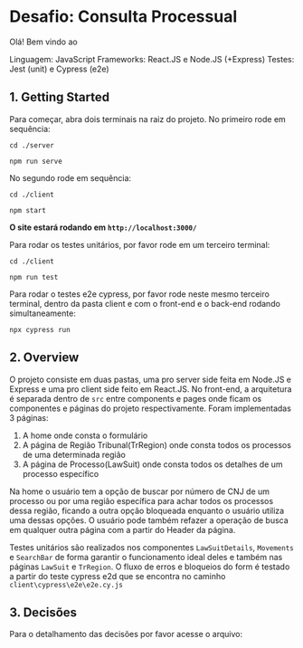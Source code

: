 # Desafio: Consulta Processual

Olá! Bem vindo ao

Linguagem: JavaScript
Frameworks: React.JS e Node.JS (+Express)
Testes: Jest (unit) e Cypress (e2e)


## 1. Getting Started

Para começar, abra dois terminais na raiz do projeto. No primeiro rode em sequência:

`cd ./server`

`npm run serve`


No segundo rode em sequência:

`cd ./client`

`npm start`


**O site estará rodando em `http://localhost:3000/`**

Para rodar os testes unitários, por favor rode em um terceiro terminal:

`cd ./client`

`npm run test`


Para rodar o testes e2e cypress, por favor rode neste mesmo terceiro terminal, dentro da pasta client e com o front-end e o back-end rodando simultaneamente:

`npx cypress run`
   

## 2. Overview

O projeto consiste em duas pastas, uma pro server side feita em Node.JS e Express e uma pro client side feito em React.JS. No front-end, a arquitetura é separada dentro de `src` entre components e pages onde ficam os componentes e páginas do projeto respectivamente. Foram implementadas 3 páginas:

 1. A home onde consta o formulário
 2. A página de Região Tribunal(TrRegion) onde consta todos os processos de uma determinada região
 3. A página de Processo(LawSuit) onde consta todos os detalhes de um processo específico

Na home o usuário tem a opção de buscar por número de CNJ de um processo ou por uma região específica para achar todos os processos dessa região, ficando a outra opção bloqueada enquanto o usuário utiliza uma dessas opções. O usuário pode também refazer a operação de busca em qualquer outra página com a partir do Header da página.

Testes unitários são realizados nos componentes `LawSuitDetails`, `Movements` e `SearchBar` de forma garantir o funcionamento ideal deles e também nas páginas `LawSuit` e `TrRegion`. O fluxo de erros e bloqueios do form é testado a partir do teste cypress e2d que se encontra no caminho `client\cypress\e2e\e2e.cy.js`

## 3. Decisões 

Para o detalhamento das decisões por favor acesse o arquivo:


